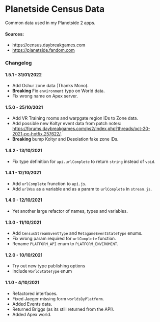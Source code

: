 # Planetside Census Data

Common data used in my Planetside 2 apps.

#### Sources:

- https://census.daybreakgames.com
- https://planetside.fandom.com

### Changelog

#### 1.5.1 - 31/01/2022

- Add Oshur zone data (Thanks Mono).
- **Breaking** Fix `environment` typo on World data.
- Fix wrong name on Apex server.

#### 1.5.0 - 25/10/2021

- Add VR Training rooms and warpgate region IDs to Zone data.
- Add possible new Koltyr event data from patch notes: https://forums.daybreakgames.com/ps2/index.php?threads/oct-20-2021-pc-hotfix.257622/.
- **Breaking** bump Koltyr and Desolation fake zone IDs.

#### 1.4.2 - 13/10/2021

- Fix type definition for `api.urlComplete` to return `string` instead of `void`.

#### 1.4.1 - 12/10/2021

- Add `urlComplete` frunction to `api.js`.
- Add `urlWss` as a variable and as a param to `urlComplete` in `stream.js`.

#### 1.4.0 - 12/10/2021

- Yet another large refactor of names, types and variables.

#### 1.3.0 - 11/10/2021

- Add `CensusStreamEventType` and `MetagameEventStateType` enums.
- Fix wrong param required for `urlComplete` function.
- Rename `PLATFORM_API` enum to `PLATFORM_ENVIROMENT`.

#### 1.2.0 - 10/10/2021

- Try out new type publishing options
- Include `WorldStateType` enum

#### 1.1.0 - 4/10/2021

- Refactored interfaces.
- Fixed Jaeger missing form `worldsByPlatform`.
- Added Events data.
- Returned Briggs (as its still returned from the API).
- Added Apex world.

